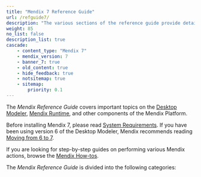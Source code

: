```yaml
---
title: "Mendix 7 Reference Guide"
url: /refguide7/
description: "The various sections of the reference guide provide details on the features and functionality of the Mendix Platform."
weight: 85
no_list: false
description_list: true
cascade:
    - content_type: "Mendix 7"
    - mendix_version: 7
    - banner_7: true
    - old_content: true
    - hide_feedback: true
    - notsitemap: true
    - sitemap:
        priority: 0.1
---
```


The *Mendix Reference Guide* covers important topics on the  [Desktop Modeler](/refguide7/desktop-modeler/), [Mendix Runtime](/refguide7/runtime/), and other components of the Mendix Platform.

Before installing Mendix 7, please read [System Requirements](/refguide7/system-requirements/). If you have been using version 6 of the Desktop Modeler, Mendix recommends reading [Moving from 6 to 7](/refguide7/moving-from-6-to-7/).

If you are looking for step-by-step guides on performing various Mendix actions, browse the [Mendix How-tos](/howto7/).

The *Mendix Reference Guide* is divided into the following categories:

